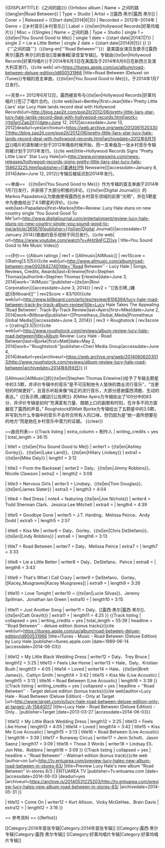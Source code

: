 {{DISPLAYTITLE:《之间的路》}}
{{Infobox album 
| Name = 之间的路<br />
{{lang|en|Road Between}}
| Type = Studio
| Artist = [[露西·黑尔|露西·黑尔]]
| Cover =
| Released = {{Start date|2014|6|3}}
| Recorded = 2012年–2014年
| Genre = [[乡村音乐|乡村音乐]]
| Label = {{tsl|en|Hollywood Records|好莱坞唱片}}
| Misc = {{Singles
| Name = 之间的路
| Type = Studio
| single 1 = {{tsl|en|You Sound Good to Me}}
| single 1 date = {{start date|2014|1|7}}
| single 2 = Lie a Little Better
| single 2 date = {{start date|2014|6|5}}
}}
}}
《'''之间的路'''》（{{lang-en|'''Road Between'''}}）是美国女演员及歌手[[露西·黑尔|露西·黑尔]]的首张[[音樂專輯|录音室专辑]]。专辑由{{tsl|en|Hollywood Records|好莱坞唱片}}于2014年6月3日在美国及于2014年6月6日在新西兰及澳大利亚发行。<ref>{{cite web| url=https://itunes.apple.com/us/album/road-between-deluxe-edition/id850531966 |title=Road Between (Deluxe) on iTunes}}</ref>专辑的首支单曲，《{{tsl|en|You Sound Good to Me}}》，于2014年1月7日发行。

==背景==
2012年6月12日，露西被宣布与{{tsl|en|Hollywood Records|好莱坞唱片}}签订了唱片合约。<ref>{{cite web|last=Bentley|first=Jean|title='Pretty Little Liars' star Lucy Hale lands record deal with Hollywood Records|url=http://blog.zap2it.com/pop2it/2012/06/pretty-little-liars-star-lucy-hale-lands-record-deal-with-hollywood-records.html|work={{tsl|en|Zap2it}}|date=June 12, 2012|accessdate=June 13, 2012|deadurl=yes|archiveurl=https://web.archive.org/web/20120615203307/http://blog.zap2it.com/pop2it/2012/06/pretty-little-liars-star-lucy-hale-lands-record-deal-with-hollywood-records.html|archivedate=2012年6月15日}}</ref>唱片的录制被计划于2012年晚些时候开始，而一支单曲及一张乡村音乐专辑则被计划于2013年发行。<ref>{{cite web|title=Hollywood Records Signs "Pretty Little Liars" Star Lucy Hale|url=http://www.prnewswire.com/news-releases/hollywood-records-signs-pretty-little-liars-star-lucy-hale-158623225.html|publisher=[[美通社|PR Newswire]]|accessdate=January 8, 2014|date=June 12, 2012}}</ref>专辑后被延迟到2014年发行。

==单曲==
《{{tsl|en|You Sound Good to Me}}》作为专辑的首支单曲于2014年1月7日发行，并获得了大部分积极的评论。《{{tsl|en|Digital Journal}}》的Markos Papadatos认为歌曲使得露西在乡村音乐领域的前景“光明”，并在5颗星中为歌曲给出了4.5颗星的评价。<ref>{{cite web|last=Papadatos|first=Markos|title=Review: Lucy Hale stuns on new country single 'You Sound Good To Me'|url=http://www.digitaljournal.com/entertainment/review-lucy-hale-stuns-on-new-country-single-you-sound-good-to-me/article/365676|publisher={{tsl|en|Digital Journal}}|accessdate=17 January 2014}}</ref>歌曲的音乐视频于同日发行。<ref>{{cite web| url=https://www.youtube.com/watch?v=AHz9qFCZOvs | title=You Sound Good to Me Music Video}}</ref>

==评价==
{{Album ratings
| rev1 = [[Allmusic|AllMusic]]
| rev1Score = {{Rating|3.5|5}}<ref name=allmusic>{{cite web|url=http://www.allmusic.com/album/road-between-mw0002642740|title=''Road Between'' - Lucy Hale | Songs, Reviews, Credits, Awards|last=Erlewine|first=Stephen Thomas|authorlink=Stephen Thomas Erlewine|date=June 3, 2014|work=''AllMusic''|publisher={{tsl|en|Rovi Corporation}}|accessdate=June 3, 2014}}</ref>
| rev2      = ''[[告示牌_(雜誌)|Billboard]]''
| rev2Score = 83/100<ref name=billboard>{{cite web|url=http://www.billboard.com/articles/review/6106394/lucy-hale-road-between-track-by-track-album-review|title=Lucy Hale Takes The Appealing 'Road Between': Track-By-Track Review|last=Ayers|first=Mike|date=June 2, 2014|work=Billboard|publisher=[[Prometheus_Global_Media|Prometheus Global Media]]|accessdate=June 3, 2014}}</ref>
| rev3 = Roughstock
| rev3score = {{rating|3.5|5}}<ref name=roughstock>{{cite web|url=http://www.roughstock.com/reviews/album-review-lucy-hale-road-between|title=Album Review: Lucy Hale - Road Between|last=Bjorke|first=Matt|date=May 2, 2014|work=''Roughtstock''|publisher=Cheri Media Group|accessdate=June 4, 2014|deadurl=yes|archiveurl=https://web.archive.org/web/20140606203013/http://www.roughstock.com/reviews/album-review-lucy-hale-road-between|archivedate=2014年6月6日}}</ref>
}}

[[Allmusic|AllMusic]]的{{tsl|en|Stephen Thomas Erlewine}}给予了专辑五颗星中的3.5颗，并评价专辑中的音乐“是不可压制地令人愉快的商业流行音乐”，“当更轻的时候更好”，且音乐听起来像“纯正的流行音乐，大部分感谢露西清脆、生动的表达。”<ref name=allmusic />《[[告示牌_(雜誌)|公告牌]]》的Mike Ayers为专辑给出了100分中的83分，并评价专辑是如何“充满富有力量、朗朗上口的副歌和时刻，在许多不同方面展现了露西的声音。”<ref name=billboard /> Roughstock的Matt Bjorke为专辑给出了五颗星中的3.5颗，并写到为什么专辑中的音乐不会符合所有人的口味，但仍因为是“她一直所想要在的地方”而是她在乡村音乐中潜力的证据。<ref name=roughstock />
{{clear}}

==曲目列表==
{{Track listing
| extra_column = 制作人
| writing_credits = yes
| total_length = 38:15

| title1 = {{tsl|en|You Sound Good to Me}}
| writer1 = {{tsl|en|Ashley Gorley}}、{{tsl|en|Luke Laird}}、{{tsl|en|Hillary Lindsey}}
| extra1 = {{tsl|en|Mike Daly}}
| length1 = 3:12

| title2 = From the Backseat
| writer2 = Daly、{{tsl|en|Jimmy Robbins}}、Nicolle Clawson
| extra2 = 
| length2 = 3:08

| title3 = Nervous Girls
| writer3 = Lindsey、{{tsl|en|Tom Douglas}}、{{tsl|en|James Slater}}
| extra3 = 
| length3 = 4:04

| title4 = Red Dress
| note4  = featuring {{tsl|en|Joe Nichols}}
| writer4 = Todd Sherman Clark、Jessica Lee Mitchell
| extra4 = 
| length4 = 4:39

| title5 = Goodbye Gone
| writer5 = J.T. Harding、Melissa Peirce、Andy Dodd
| extra5 =
| length5 = 2:57

| title6 = Kiss Me
| writer6 = Daly、Gorley、{{tsl|en|Chris DeStefano}}、{{tsl|en|Lindy Robbins}}
| extra6 = 
| length6 = 3:13

| title7 = Road Between
| writer7 = Daly、Melissa Peirce
| extra7 = 
| length7 = 3:33

| title8 = Lie a Little Better
| writer8 = Daly、DeStefano、Peirce
| extra8 =
| length8 = 3:43

| title9 = That's What I Call Crazy
| writer9 = DeStefano、Gorley、[[Kacey_Musgraves|Kacey Musgraves]]
| extra9 = 
| length9 = 3:26

| title10 = Love Tonight
| writer10 = {{tsl|en|Lucie Silvas}}、Jeremy Spillman、Jonathan Ian Green
| extra10 = 
| length10 = 3:15

| title11 = Just Another Song
| writer11 = Daly、[[露西·黑尔|露西·黑尔]]、{{tsl|en|Catt Gravitt}}
| extra11 = 
| length11 =  4:25
}}
{{Track listing
| collapsed       = yes
| writing_credits = yes
| total_length = 55:39
| headline        = ''Road Between'' - deluxe edition (bonus tracks)<ref>{{cite web|url=https://itunes.apple.com/us/album/road-between-deluxe-edition/id850531966 |title=iTunes - Music - Road Between (Deluxe Edition) by Lucy Hale |publisher=Itunes.apple.com |date=1989-06-14 |accessdate=2014-06-03}}</ref>

| title12   = My Little Black Wedding Dress
| writer12  = Daly、Trey Bruce
| length12  = 3:25
| title13   = Feels Like Home
| writer13  = Hale、Daly、Kristian Bush
| length13  = 4:05
| title14   = Loved
| writer14  = Hale、{{tsl|en|Brett James}}、Caitlyn Smith
| length14  = 3:42
| title15   = Kiss Me (Live Acoustic)
| length15  = 3:13
| title16   = Road Between (Live Acoustic)
| length16  = 3:39
}}
{{Track listing
| writing_credits = yes
| collapsed       = yes
| headline        = ''Road Between'' - Target deluxe edition (bonus tracks)<ref>{{cite web|author=Lucy Hale - Road Between (Deluxe Edition) - Only at Target |url=http://www.target.com/p/lucy-hale-road-between-deluxe-edition-only-at-target/-/A-15640017 |title=Lucy Hale - Road Between (Deluxe Edition) - Only... |publisher=Target |date=2013-03-27 |accessdate=2014-06-03}}</ref>

| title12   = My Little Black Wedding Dress
| length12  = 3:25
| title13   = Feels Like Home
| length13  = 4:05
| title14   = Loved
| length14  = 3:42
| title15   = Kiss Me (Live Acoustic)
| length15  = 3:13
| title16   = Road Between (Live Acoustic)
| length16  = 3:39
| title17   = Runaway Circus
| writer17  = Jenn Schott、Jason Saenz
| length17  = 3:09
| title18   = Those 3 Words
| writer18  = Lindsay Ell、Jon Nite、Robbins
| length18  = 3:09
}}
{{Track listing
| collapsed       = yes
| headline        = ''Road Between'' - Walmart edition (bonus track)<ref>{{cite web |author=on |url=http://tv.entuarea.com/preview-lucy-hales-new-album-road-between-in-stores-63/ |title=Preview Lucy Hale's new album "Road Between" in-stores 6/3 | ENTUAREA TV |publisher=Tv.entuarea.com |date= |accessdate=2014-06-03 |deadurl=yes |archiveurl=https://archive.is/20140531225203/http://tv.entuarea.com/preview-lucy-hales-new-album-road-between-in-stores-63/ |archivedate=2014-05-31 }}</ref>

| title12   = Come On
| writer12  = Kurt Allison、Vicky McGeHee、Brain Davis
| extra12   = 
| length12  = 3:16
}}

== 参考资料 ==
{{Reflist}}

[[Category:2014年首张专辑|Category:2014年首张专辑]]
[[Category:露西·黑尔专辑|Category:露西·黑尔专辑]]
[[Category:好莱坞唱片专辑|Category:好莱坞唱片专辑]]